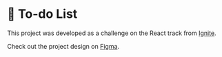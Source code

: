 # :pushpin: To-do List

This project was developed as a challenge on the React track from [Ignite](https://www.rocketseat.com.br/ignite).

Check out the project design on [Figma](https://www.figma.com/file/XD2VB5mCNjrWyaUVNBi48s/ToDo-List-%E2%80%A2-Desafio-React-(Copy)?node-id=4130%3A506&mode=dev).
